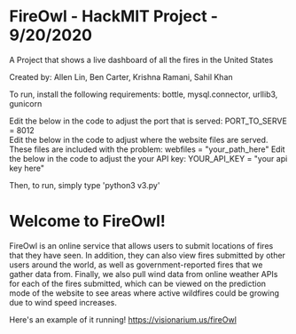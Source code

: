 #     FireOwl - HackMIT Project - 9/20/2020
A Project that shows a live dashboard of all the fires in the United States

Created by: Allen Lin, Ben Carter, Krishna Ramani, Sahil Khan

To run, install the following requirements: bottle, mysql.connector, urllib3, gunicorn
      
Edit the below in the code to adjust the port that is served: PORT_TO_SERVE = 8012    
Edit the below in the code to adjust where the website files are served. These files are included with the problem: webfiles = "your_path_here"
Edit the below in the code to adjust the your API key: YOUR_API_KEY = "your api key here"    

Then, to run, simply type 'python3 v3.py' 

#   Welcome to FireOwl!

FireOwl is an online service that allows users to submit locations of fires that they have seen. In addition, they can also view fires submitted by other users around the world, as well as government-reported fires that we gather data from. Finally, we also pull wind data from online weather APIs for each of the fires submitted, which can be viewed on the prediction mode of the website to see areas where active wildfires could be growing due to wind speed increases.

Here's an example of it running!
https://visionarium.us/fireOwl
